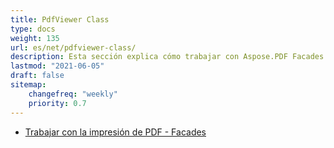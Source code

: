 ```yaml
---
title: PdfViewer Class
type: docs
weight: 135
url: es/net/pdfviewer-class/
description: Esta sección explica cómo trabajar con Aspose.PDF Facades utilizando la clase PdfViewer.
lastmod: "2021-06-05"
draft: false
sitemap:
    changefreq: "weekly"
    priority: 0.7
---
```


- [Trabajar con la impresión de PDF - Facades](/pdf/net/working-with-pdf-printing-facades/)